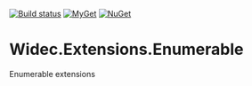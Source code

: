 [![Build status](https://ci.appveyor.com/api/projects/status/vonlfkd1wxdxekp4/branch/master?svg=true)](https://ci.appveyor.com/project/widec/widec-extensions-enumerable/branch/master)
[![MyGet](https://img.shields.io/myget/widec/v/Widec.Extensions.Enumerable.svg?label=myget%20Widec.Extensions.Enumerable)](https://www.myget.org/feed/widec/package/nuget/Widec.Extensions.Enumerable)
[![NuGet](https://img.shields.io/nuget/v/Widec.Extensions.Enumerable.svg?label=NuGet%20Widec.Extensions.Enumerable)](https://www.nuget.org/packages/Widec.Extensions.Enumerable/)
# Widec.Extensions.Enumerable
Enumerable extensions
